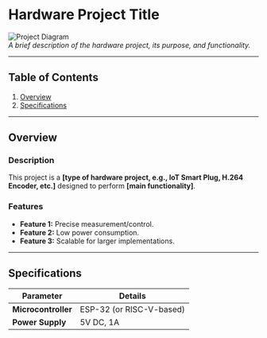 # Hardware Project Title

![Project Diagram](https://via.placeholder.com/150)  
*A brief description of the hardware project, its purpose, and functionality.*

---

## Table of Contents
1. [Overview](#overview)
2. [Specifications](#specifications)

---

## Overview
### Description
This project is a **[type of hardware project, e.g., IoT Smart Plug, H.264 Encoder, etc.]** designed to perform **[main functionality]**.  

### Features
- **Feature 1:** Precise measurement/control.
- **Feature 2:** Low power consumption.
- **Feature 3:** Scalable for larger implementations.

---

## Specifications
| Parameter            | Details                     |
|----------------------|-----------------------------|
| **Microcontroller**  | ESP-32 (or RISC-V-based)    |
| **Power Supply**     | 5V DC, 1A                  |